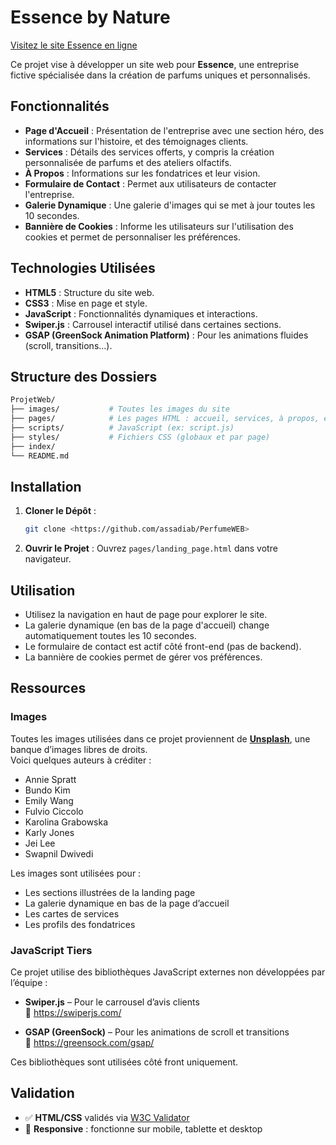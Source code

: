 # Essence by Nature

[Visitez le site Essence en ligne](https://perfume-web-psi.vercel.app/)


Ce projet vise à développer un site web pour **Essence**, une entreprise fictive spécialisée dans la création de parfums uniques et personnalisés.

## Fonctionnalités

- **Page d'Accueil** : Présentation de l'entreprise avec une section héro, des informations sur l'histoire, et des témoignages clients.   
- **Services** : Détails des services offerts, y compris la création personnalisée de parfums et des ateliers olfactifs.
- **À Propos** : Informations sur les fondatrices et leur vision.
- **Formulaire de Contact** : Permet aux utilisateurs de contacter l'entreprise.
- **Galerie Dynamique** : Une galerie d'images qui se met à jour toutes les 10 secondes.
- **Bannière de Cookies** : Informe les utilisateurs sur l'utilisation des cookies et permet de personnaliser les préférences.

## Technologies Utilisées

- **HTML5** : Structure du site web.
- **CSS3** : Mise en page et style.
- **JavaScript** : Fonctionnalités dynamiques et interactions.
- **Swiper.js** : Carrousel interactif utilisé dans certaines sections.
- **GSAP (GreenSock Animation Platform)** : Pour les animations fluides (scroll, transitions...).

## Structure des Dossiers

```bash
ProjetWeb/
├── images/           # Toutes les images du site
├── pages/            # Les pages HTML : accueil, services, à propos, etc.
├── scripts/          # JavaScript (ex: script.js)
├── styles/           # Fichiers CSS (globaux et par page)
├── index/           
└── README.md
```

## Installation

1. **Cloner le Dépôt** :
   ```bash
   git clone <https://github.com/assadiab/PerfumeWEB>
   ```
2. **Ouvrir le Projet** :
   Ouvrez `pages/landing_page.html` dans votre navigateur.

## Utilisation

- Utilisez la navigation en haut de page pour explorer le site.
- La galerie dynamique (en bas de la page d'accueil) change automatiquement toutes les 10 secondes.
- Le formulaire de contact est actif côté front-end (pas de backend).
- La bannière de cookies permet de gérer vos préférences.

## Ressources

### Images

Toutes les images utilisées dans ce projet proviennent de **[Unsplash](https://unsplash.com)**, une banque d’images libres de droits.  
Voici quelques auteurs à créditer :

- Annie Spratt
- Bundo Kim
- Emily Wang
- Fulvio Ciccolo
- Karolina Grabowska
- Karly Jones
- Jei Lee
- Swapnil Dwivedi

Les images sont utilisées pour :
- Les sections illustrées de la landing page
- La galerie dynamique en bas de la page d’accueil
- Les cartes de services
- Les profils des fondatrices

### JavaScript Tiers

Ce projet utilise des bibliothèques JavaScript externes non développées par l’équipe :

- **Swiper.js** – Pour le carrousel d’avis clients  
  📌 https://swiperjs.com/

- **GSAP (GreenSock)** – Pour les animations de scroll et transitions  
  📌 https://greensock.com/gsap/

Ces bibliothèques sont utilisées côté front uniquement.

## Validation

- ✅ **HTML/CSS** validés via [W3C Validator](https://validator.w3.org/)
- 📱 **Responsive** : fonctionne sur mobile, tablette et desktop
